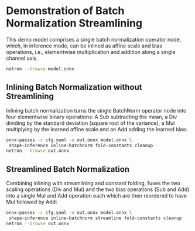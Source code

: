 # Demonstration of Batch Normalization Streamlining
This demo model comprises a single batch normalization operator node, which, in
inference mode, can be inlined as affine scale and bias operations, i.e.,
elementwise multiplication and addition along a single channel axis.
```bash
netron --browse model.onnx
```

## Inlining Batch Normalization without Streamlining
Inlining batch normalization turns the single BatchNorm operator node into four
elementwise binary operations: A Sub subtracting the mean, a Div dividing by the
standard deviation (square root of the variance), a Mul multiplying by the
learned affine scale and an Add adding the learned bias:
```bash
onnx-passes -c cfg.yaml -o out.onnx model.onnx \
 shape-inference inline-batchnorm fold-constants cleanup
netron --browse out.onnx
```

## Streamlined Batch Normalization
Combining inlining with streamlining and constant folding, fuses the two scaling
operations (Div and Mul) and the two bias operations (Sub and Add) into a single
Mul and Add operation each which are then reordered to have Mul followed by Add:
```bash
onnx-passes -c cfg.yaml -o out.onnx model.onnx \
 shape-inference inline-batchnorm streamline fold-constants cleanup
netron --browse out.onnx
```
